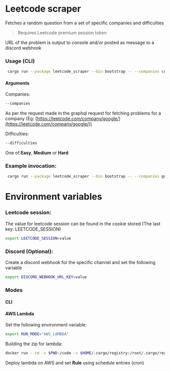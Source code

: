 # Leetcode scraper

Fetches a random question from a set of specific companies and difficulties
> Requires Leetcode premium session token 

URL  of the problem is  output to console and/or posted as message to a discord webhook

### Usage (CLI)
```bash
 cargo run --package leetcode_scraper --bin bootstrap -- --companies company1 company2 --difficulties difficulty1 difficulty2
```

#### Arguments
Companies:
```bash
--companies 
```
As per the request made in the graphql request for fetching problems for a company (Eg: [https://leetcode.com/company/google/](https://leetcode.com/company/google/))

Difficulties:
```bash
--difficulties
```
One of <b>Easy</b>, <b>Medium</b> or <b>Hard</b>

### Example invocation: 
```bash
 cargo run --package leetcode_scraper --bin bootstrap -- --companies google facebook --difficulties Easy Medium
```

# Environment variables
### Leetcode session:
The value for leetcode session can be found in the cookie stored (The last key: LEETCODE_SESSION)
```bash
export LEETCODE_SESSION=value
```
### Discord (Optional):
Create a discord webhook for the specific channel and set the following variable
```bash
export DISCORD_WEBHOOK_URL_KEY=value
```

### Modes
#### CLI

#### AWS Lambda
Set the following environment variable:
```bash
export RUN_MODE="AWS_LAMBDA"
```

Building the zip for lambda:
```bash
docker run --rm -v $PWD:/code -v $HOME/.cargo/registry:/root/.cargo/registry -v $HOME/.cargo.git:/root/.cargo/git rustserverless/lambda-rust
```

Deploy lambda on AWS and set <b>Rule</b> using schedule entries (cron)